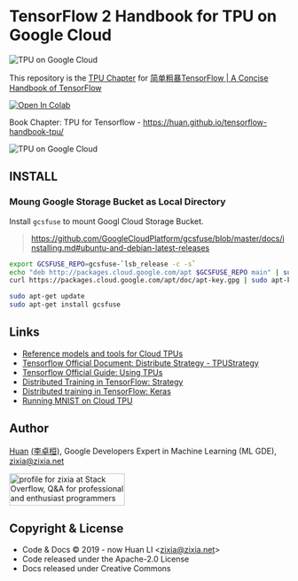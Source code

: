 # TensorFlow 2 Handbook for TPU on Google Cloud


![TPU on Google Cloud](docs/images/tensorflow-tpu.png)

This repository is the [TPU Chapter](https://tf.wiki/zh/appendix/tpu.html) for [简单粗暴TensorFlow | A Concise Handbook of TensorFlow](https://tf.wiki)

[![Open In Colab](https://colab.research.google.com/assets/colab-badge.svg)](https://colab.research.google.com/github/huan/tensorflow-handbook-tpu/blob/master/tensorflow-handbook-tpu-example.ipynb)

Book Chapter: TPU for Tensorflow - <https://huan.github.io/tensorflow-handbook-tpu/>

![TPU on Google Cloud](docs/images/tpu-pod.jpg)

## INSTALL

### Moung Google Storage Bucket as Local Directory

Install `gcsfuse` to mount Googl Cloud Storage Bucket.

> <https://github.com/GoogleCloudPlatform/gcsfuse/blob/master/docs/installing.md#ubuntu-and-debian-latest-releases>

```sh
export GCSFUSE_REPO=gcsfuse-`lsb_release -c -s`
echo "deb http://packages.cloud.google.com/apt $GCSFUSE_REPO main" | sudo tee /etc/apt/sources.list.d/gcsfuse.list
curl https://packages.cloud.google.com/apt/doc/apt-key.gpg | sudo apt-key add -

sudo apt-get update
sudo apt-get install gcsfuse
```

## Links

- [Reference models and tools for Cloud TPUs](https://github.com/tensorflow/tpu)
- [Tensorflow Official Document: Distribute Strategy - TPUStrategy](https://www.tensorflow.org/guide/distribute_strategy#tpustrategy)
- [Tensorflow Official Guide: Using TPUs](https://www.tensorflow.org/guide/using_tpu)
- [Distributed Training in TensorFlow: Strategy](https://www.tensorflow.org/guide/distribute_strategy#using_tfdistributestrategy_with_custom_training_loops)
- [Distributed training in TensorFlow: Keras](https://www.tensorflow.org/tutorials/distribute/keras)
- [Running MNIST on Cloud TPU](https://cloud.google.com/tpu/docs/tutorials/mnist)

## Author

[Huan](https://github.com/huan) [(李卓桓)](http://linkedin.com/in/zixia), Google Developers Expert in Machine Learning (ML GDE), <zixia@zixia.net>

<a href="http://stackoverflow.com/users/1123955/huan">
  <img src="http://stackoverflow.com/users/flair/1123955.png" width="208" height="58" alt="profile for zixia at Stack Overflow, Q&amp;A for professional and enthusiast programmers" title="profile for zixia at Stack Overflow, Q&amp;A for professional and enthusiast programmers">
</a>

## Copyright & License

- Code & Docs © 2019 - now Huan LI \<zixia@zixia.net\>
- Code released under the Apache-2.0 License
- Docs released under Creative Commons
